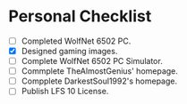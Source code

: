 # Personal Checklist

- [ ] Completed WolfNet 6502 PC.
- [x] Designed gaming images.
- [ ] Complete WolfNet 6502 PC Simulator.
- [ ] Commplete TheAlmostGenius' homepage.
- [ ] Compplete DarkestSoul1992's homepage.
- [ ] Publish LFS 10 License.
